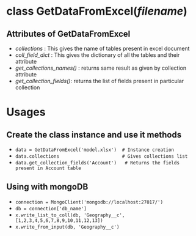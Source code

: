 # class GetDataFromExcel(*filename*)

## Attributes of GetDataFromExcel

* *collections* : This gives the name of tables present in excel document
* *coll_field_dict* : This gives the dictionary of all the tables and their attribute
* *get_collections_names()* : returns same result as given by collection attribute
* *get_collection_fields()*: returns the list of fields present in particular collection


# Usages

## Create the class instance and use it methods 
* `data = GetDataFromExcel('model.xlsx')  # Instance creation`
* `data.collections                       # Gives collections list`
* `data.get_collection_fields('Account')   # Returns the fields present in Account table`          

## Using with mongoDB
* `connection = MongoClient('mongodb://localhost:27017/')`
* `db = connection['db_name']`
* `x.write_list_to_coll(db, 'Geography__c', [1,2,3,4,5,6,7,8,9,10,11,12,13])`
* `x.write_from_input(db, 'Geography__c')`
